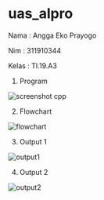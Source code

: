 # uas_alpro

Nama : Angga Eko Prayogo


Nim : 311910344


Kelas : TI.19.A3


1. Program 

![screenshot cpp](https://user-images.githubusercontent.com/59913537/72420007-85fddc80-37b0-11ea-94fe-fe69e05fb139.png)


2. Flowchart

![flowchart](https://user-images.githubusercontent.com/59913537/72420082-a5950500-37b0-11ea-9b37-4b989bd9c3a8.PNG)


3. Output 1

![output1](https://user-images.githubusercontent.com/59913537/72420127-b776a800-37b0-11ea-9340-70022b9faeaa.png)


4. Output 2

![output2](https://user-images.githubusercontent.com/59913537/72420163-ccebd200-37b0-11ea-9644-a0aba387cb65.png)
